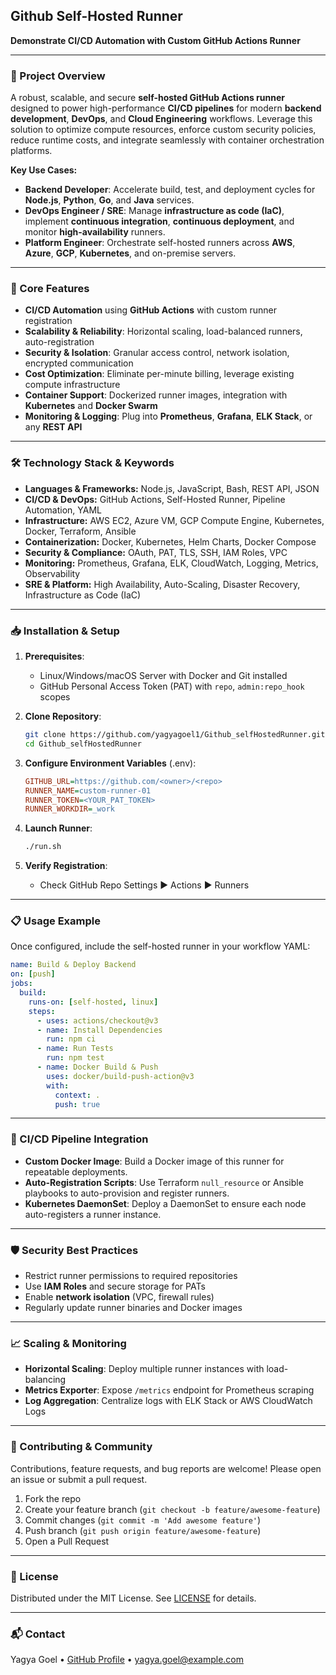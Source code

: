 ## Github Self-Hosted Runner

**Demonstrate CI/CD Automation with Custom GitHub Actions Runner**

---

### 🚀 Project Overview

A robust, scalable, and secure **self-hosted GitHub Actions runner** designed to power high-performance **CI/CD pipelines** for modern **backend development**, **DevOps**, and **Cloud Engineering** workflows. Leverage this solution to optimize compute resources, enforce custom security policies, reduce runtime costs, and integrate seamlessly with container orchestration platforms.

**Key Use Cases:**

* **Backend Developer**: Accelerate build, test, and deployment cycles for **Node.js**, **Python**, **Go**, and **Java** services.
* **DevOps Engineer / SRE**: Manage **infrastructure as code (IaC)**, implement **continuous integration**, **continuous deployment**, and monitor **high-availability** runners.
* **Platform Engineer**: Orchestrate self-hosted runners across **AWS**, **Azure**, **GCP**, **Kubernetes**, and on-premise servers.

---

### 🔑 Core Features

* **CI/CD Automation** using **GitHub Actions** with custom runner registration
* **Scalability & Reliability**: Horizontal scaling, load-balanced runners, auto-registration
* **Security & Isolation**: Granular access control, network isolation, encrypted communication
* **Cost Optimization**: Eliminate per-minute billing, leverage existing compute infrastructure
* **Container Support**: Dockerized runner images, integration with **Kubernetes** and **Docker Swarm**
* **Monitoring & Logging**: Plug into **Prometheus**, **Grafana**, **ELK Stack**, or any **REST API**

---

### 🛠️ Technology Stack & Keywords

* **Languages & Frameworks:** Node.js, JavaScript, Bash, REST API, JSON
* **CI/CD & DevOps:** GitHub Actions, Self-Hosted Runner, Pipeline Automation, YAML
* **Infrastructure:** AWS EC2, Azure VM, GCP Compute Engine, Kubernetes, Docker, Terraform, Ansible
* **Containerization:** Docker, Kubernetes, Helm Charts, Docker Compose
* **Security & Compliance:** OAuth, PAT, TLS, SSH, IAM Roles, VPC
* **Monitoring:** Prometheus, Grafana, ELK, CloudWatch, Logging, Metrics, Observability
* **SRE & Platform:** High Availability, Auto-Scaling, Disaster Recovery, Infrastructure as Code (IaC)

---

### 📥 Installation & Setup

1. **Prerequisites**:

   * Linux/Windows/macOS Server with Docker and Git installed
   * GitHub Personal Access Token (PAT) with `repo`, `admin:repo_hook` scopes

2. **Clone Repository**:

   ```bash
   git clone https://github.com/yagyagoel1/Github_selfHostedRunner.git
   cd Github_selfHostedRunner
   ```

3. **Configure Environment Variables** (.env):

   ```ini
   GITHUB_URL=https://github.com/<owner>/<repo>
   RUNNER_NAME=custom-runner-01
   RUNNER_TOKEN=<YOUR_PAT_TOKEN>
   RUNNER_WORKDIR=_work
   ```

4. **Launch Runner**:

   ```bash
   ./run.sh
   ```

5. **Verify Registration**:

   * Check GitHub Repo Settings ▶ Actions ▶ Runners

---

### 📋 Usage Example

Once configured, include the self-hosted runner in your workflow YAML:

```yaml
name: Build & Deploy Backend
on: [push]
jobs:
  build:
    runs-on: [self-hosted, linux]
    steps:
      - uses: actions/checkout@v3
      - name: Install Dependencies
        run: npm ci
      - name: Run Tests
        run: npm test
      - name: Docker Build & Push
        uses: docker/build-push-action@v3
        with:
          context: .
          push: true
```

---

### 🚥 CI/CD Pipeline Integration

* **Custom Docker Image**: Build a Docker image of this runner for repeatable deployments.
* **Auto-Registration Scripts**: Use Terraform `null_resource` or Ansible playbooks to auto-provision and register runners.
* **Kubernetes DaemonSet**: Deploy a DaemonSet to ensure each node auto-registers a runner instance.

---

### 🛡️ Security Best Practices

* Restrict runner permissions to required repositories
* Use **IAM Roles** and secure storage for PATs
* Enable **network isolation** (VPC, firewall rules)
* Regularly update runner binaries and Docker images

---

### 📈 Scaling & Monitoring

* **Horizontal Scaling**: Deploy multiple runner instances with load-balancing
* **Metrics Exporter**: Expose `/metrics` endpoint for Prometheus scraping
* **Log Aggregation**: Centralize logs with ELK Stack or AWS CloudWatch Logs

---

### 🤝 Contributing & Community

Contributions, feature requests, and bug reports are welcome! Please open an issue or submit a pull request.

1. Fork the repo
2. Create your feature branch (`git checkout -b feature/awesome-feature`)
3. Commit changes (`git commit -m 'Add awesome feature'`)
4. Push branch (`git push origin feature/awesome-feature`)
5. Open a Pull Request

---

### 📄 License

Distributed under the MIT License. See [LICENSE](LICENSE) for details.

---

### 📬 Contact

Yagya Goel • [GitHub Profile](https://github.com/yagyagoel1) • [yagya.goel@example.com](mailto:yagyagoel87@gmail.com)
